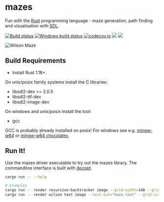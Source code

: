 # mazes

Fun with the [Rust](https://www.rust-lang.org/) programming language - maze generation, path finding and visualisation with [SDL](https://www.libsdl.org/).

[![Build status](https://api.travis-ci.org/enerqi/mazes.png)](https://travis-ci.org/enerqi/mazes)
[![Windows build status](https://ci.appveyor.com/api/projects/status/github/enerqi/mazes?svg=true)](https://ci.appveyor.com/project/enerqi/mazes)
[![codecov.io](http://codecov.io/github/enerqi/mazes/coverage.svg?branch=master)](http://codecov.io/gh/enerqi/mazes?branch=master)
[![](https://img.shields.io/badge/License-Apache2-green.svg)](https://github.com/enerqi/mazes/blob/master/LICENSE-APACHE)
[![](https://img.shields.io/badge/License-MIT-green.svg)](https://github.com/enerqi/mazes/blob/master/LICENSE-MIT)

![Wilson Maze](https://sublime.is/demo/mazes/wilson-maze.png)


## Build Requirements

- Install Rust 1.18+.

On unix/posix family systems install the C libraries:
- libsdl2-dev  >= 2.0.5
- libsdl2-ttf-dev
- libsdl2-image-dev

On windows and unix/posix install the tool:
- gcc

GCC is probably already installed on posix! For windows see e.g. [mingw-w64](http://mingw-w64.org/doku.php) or [mingw-w64 chocolatey](https://chocolatey.org/packages/mingw).

## Run It!

Use the mazes driver executable to try out the mazes library. The commandline interface is built with [docopt](http://docopt.org/).

```bash
cargo run -- --help

# Examples
cargo run -- render recursive-backtracker image --grid-width=140 --grid-height=80 --mark-start-end --colour-distances --show-path
cargo run -- render wilson text image --text-out="maze.text" --grid-size=40
```

